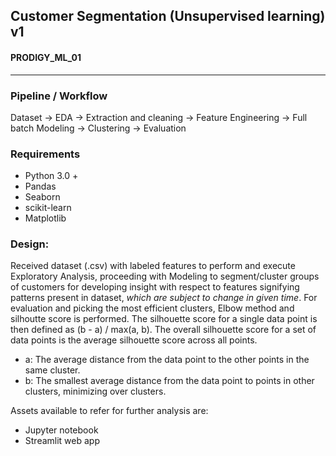 ## Customer Segmentation (Unsupervised learning) v1
#### PRODIGY_ML_01
<hr>

### Pipeline / Workflow
Dataset -> EDA -> Extraction and cleaning -> Feature Engineering -> Full batch Modeling -> Clustering -> Evaluation

### Requirements
- Python 3.0 +
- Pandas
- Seaborn
- scikit-learn
- Matplotlib

### Design:
Received dataset (.csv) with labeled features to perform and execute Exploratory Analysis, proceeding with Modeling to segment/cluster groups of customers for developing insight with respect to features signifying patterns present in dataset, *which are subject to change in given time*.
For evaluation and picking the most efficient clusters, Elbow method and silhoutte score is performed.
The silhouette score for a single data point is then defined as (b - a) / max(a, b). The overall silhouette score for a set of data points is the average silhouette score across all points.
- a: The average distance from the data point to the other points in the same cluster.
- b: The smallest average distance from the data point to points in other clusters, minimizing over clusters.

Assets available to refer for further analysis are:
- Jupyter notebook
- Streamlit web app
